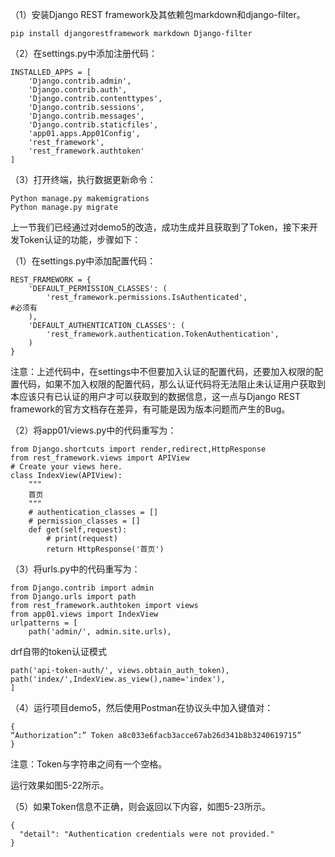 （1）安装Django REST framework及其依赖包markdown和django-filter。

```
pip install djangorestframework markdown Django-filter
```

（2）在settings.py中添加注册代码：
```
INSTALLED_APPS = [
    'Django.contrib.admin',
    'Django.contrib.auth',
    'Django.contrib.contenttypes',
    'Django.contrib.sessions',
    'Django.contrib.messages',
    'Django.contrib.staticfiles',
    'app01.apps.App01Config',
    'rest_framework',
    'rest_framework.authtoken'
]
```

（3）打开终端，执行数据更新命令：

```
Python manage.py makemigrations
Python manage.py migrate
```

上一节我们已经通过对demo5的改造，成功生成并且获取到了Token，接下来开发Token认证的功能，步骤如下：

（1）在settings.py中添加配置代码：
```
REST_FRAMEWORK = {
    'DEFAULT_PERMISSION_CLASSES': (
        'rest_framework.permissions.IsAuthenticated',                   #必须有
    ),
    'DEFAULT_AUTHENTICATION_CLASSES': (
        'rest_framework.authentication.TokenAuthentication',
    )
}
```
注意：上述代码中，在settings中不但要加入认证的配置代码，还要加入权限的配置代码，如果不加入权限的配置代码，那么认证代码将无法阻止未认证用户获取到本应该只有已认证的用户才可以获取到的数据信息，这一点与Django REST framework的官方文档存在差异，有可能是因为版本问题而产生的Bug。

（2）将app01/views.py中的代码重写为：
```
from Django.shortcuts import render,redirect,HttpResponse
from rest_framework.views import APIView
# Create your views here.
class IndexView(APIView):
    """
    首页
    """
    # authentication_classes = []
    # permission_classes = []
    def get(self,request):
        # print(request)
        return HttpResponse('首页')
```
（3）将urls.py中的代码重写为：
```
from Django.contrib import admin
from Django.urls import path
from rest_framework.authtoken import views
from app01.views import IndexView
urlpatterns = [
    path('admin/', admin.site.urls),
 ```
drf自带的token认证模式

```
path('api-token-auth/', views.obtain_auth_token),
path('index/',IndexView.as_view(),name='index'),
]
```

（4）运行项目demo5，然后使用Postman在协议头中加入键值对：
```
{
“Authorization”:” Token a8c033e6facb3acce67ab26d341b8b3240619715”
}
```
注意：Token与字符串之间有一个空格。

运行效果如图5-22所示。

（5）如果Token信息不正确，则会返回以下内容，如图5-23所示。
```
{
  "detail": "Authentication credentials were not provided."
}
```
